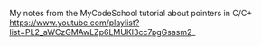 My notes from the MyCodeSchool tutorial about pointers in C/C+  
https://www.youtube.com/playlist?list=PL2_aWCzGMAwLZp6LMUKI3cc7pgGsasm2_
